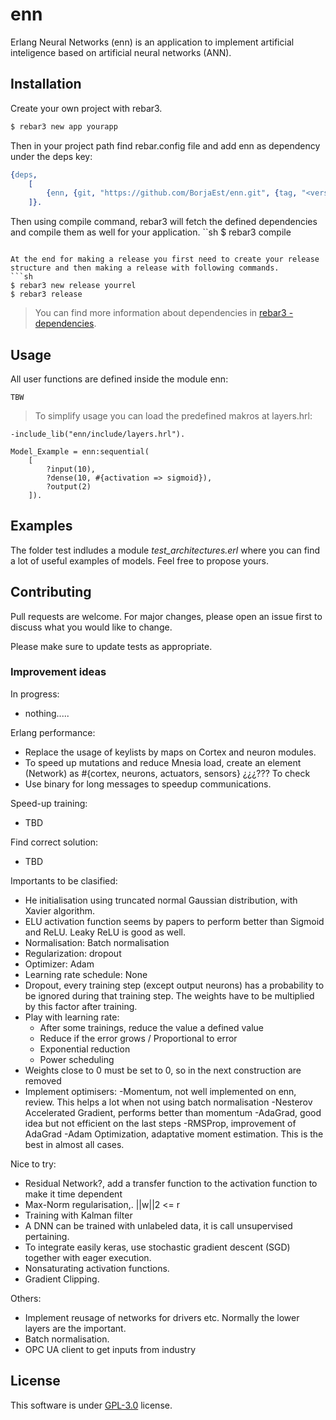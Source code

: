 # enn
Erlang Neural Networks (enn) is an application to implement artificial inteligence based on artificial neural networks (ANN).


## Installation
Create your own project with rebar3.
 ```sh
 $ rebar3 new app yourapp
 ```

Then in your project path find rebar.config file and add enn as dependency under the deps key:
```erlang
{deps, 
    [
        {enn, {git, "https://github.com/BorjaEst/enn.git", {tag, "<version>"}}}
    ]}.
```

Then using compile command, rebar3 will fetch the defined dependencies and compile them as well for your application.
``sh
$ rebar3 compile
```

At the end for making a release you first need to create your release structure and then making a release with following commands.
```sh
$ rebar3 new release yourrel
$ rebar3 release
```

>You can find more information about dependencies in [rebar3 - dependencies](https://www.rebar3.org/docs/dependencies). 


## Usage
All user functions are defined inside the module enn:
```
TBW
```

>To simplify usage you can load the predefined makros at layers.hrl: 
```
-include_lib("enn/include/layers.hrl").

Model_Example = enn:sequential(
    [
        ?input(10),
        ?dense(10, #{activation => sigmoid}),
        ?output(2)
    ]).
```


## Examples
The folder test indludes a module *test_architectures.erl* where you can find a lot of useful examples of models. Feel free to propose yours.


## Contributing
Pull requests are welcome. For major changes, please open an issue first to discuss what you would like to change.

Please make sure to update tests as appropriate.


### Improvement ideas
In progress:
- nothing.....

Erlang performance:
- Replace the usage of keylists by maps on Cortex and neuron modules.
- To speed up mutations and reduce Mnesia load, create an element (Network) as #{cortex, neurons, actuators, sensors} ¿¿¿??? To check
- Use binary for long messages to speedup communications.


Speed-up training:
- TBD

Find correct solution:
- TBD


Importants to be clasified:
- He initialisation using truncated normal Gaussian distribution, with Xavier algorithm.
- ELU activation function seems by papers to perform better than Sigmoid and ReLU. Leaky ReLU is good as well.
- Normalisation: Batch normalisation
- Regularization: dropout
- Optimizer: Adam
- Learning rate schedule: None
- Dropout, every training step (except output neurons) has a probability to be ignored during that training step. The weights have to be multiplied by this factor after training.
- Play with learning rate:
    - After some trainings, reduce the value a defined value
    - Reduce if the error grows / Proportional to error
    - Exponential reduction
    - Power scheduling
- Weights close to 0 must be set to 0, so in the next construction are removed
- Implement optimisers:
    -Momentum, not well implemented on enn, review. This helps a lot when not using batch normalisation
    -Nesterov Accelerated Gradient, performs better than momentum
    -AdaGrad, good idea but not efficient on the last steps
    -RMSProp, improvement of AdaGrad
    -Adam Optimization, adaptative moment estimation. This is the best in almost all cases.


Nice to try:
- Residual Network?, add a transfer function to the activation function to make it time dependent
- Max-Norm regularisation,.      ||w||2 <= r
- Training with Kalman filter
- A DNN can be trained with unlabeled data, it is call unsupervised pertaining.
- To integrate easily keras, use stochastic gradient descent (SGD) together with eager execution.
- Nonsaturating activation functions.
- Gradient Clipping.

Others:
- Implement reusage of networks for drivers etc. Normally the lower layers are the important.
- Batch normalisation.
- OPC UA client to get inputs from industry


## License
This software is under [GPL-3.0](https://www.gnu.org/licenses/gpl-3.0.en.html) license.

